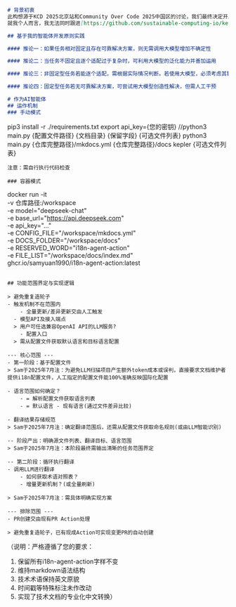 ```markdown
# 背景初衷
此构想源于KCD 2025北京站和Community Over Code 2025中国区的讨论，我们最终决定开发一个AI代理来处理社区国际化(i18n)工作。
就我个人而言，我无法同时跟进[https://github.com/sustainable-computing-io/kepler-doc/issues/175](https://github.com/sustainable-computing-io/kepler-doc/issues/175)和Community Over Code 2025分会场的工作。

## 基于我的智能体开发原则实践

#### 推论一：如果任务相对固定且存在可靠解决方案，则无需调用大模型增加不确定性

#### 推论二：当任务不固定且逐个适配过于复杂时，可利用大模型的泛化能力并善加运用

#### 推论三：非固定型任务若能逐个适配，需根据实际情况判断。若使用大模型，必须考虑其错误应答场景并实现容错处理

#### 推论四：固定型任务若无可靠解决方案，可尝试用大模型创造性解决，但需人工干预

# 作为AI智能体
## 运作机制
### 手动模式
```
pip3 install -r ./requirements.txt
export api_key={您的密钥}
//python3 main.py {配置文件路径} {文档目录} {保留字段} {可选文件列表}
python3 main.py {仓库完整路径}/mkdocs.yml {仓库完整路径}/docs kepler {可选文件列表}
```
注意：需自行执行代码检查

### 容器模式
```
docker run -it \
  -v 仓库路径:/workspace \
  -e model="deepseek-chat" \
  -e base_url="https://api.deepseek.com" \
  -e api_key="..." \
  -e CONFIG_FILE="/workspace/mkdocs.yml" \
  -e DOCS_FOLDER="/workspace/docs" \
  -e RESERVED_WORD="i18n-agent-action" \
  -e FILE_LIST="/workspace/docs/index.md" \
  ghcr.io/samyuan1990/i18n-agent-action:latest
```

## 功能范围界定与实现逻辑

> 避免重复造轮子
- 触发机制不在范围内
	- 全量更新/差异更新交由人工触发
  - 模型API及接入端点
  > 用户可任选兼容OpenAI API的LLM服务?
	- 配置入口
  > 需从配置文件获取默认语言和目标语言配置

--- 核心范围 ---
- 第一阶段：基于配置文件
> Sam于2025年7月注：为避免LLM扫描项目产生额外token成本或误判，直接要求文档维护者提供i18n配置文件，人工指定的配置文件能100%准确反映国际化配置

- 语言范围如何确定？
	- = 解析配置文件获取语言列表
	- = 默认语言 - 现有语言(通过文件差异比较)

- 翻译结果存储规范
> Sam于2025年7月注：确定翻译范围后，还需从配置文件获取命名规则(或由LLM智能识别)

-- 阶段产出：明确源文件列表、翻译目标、语言范围
> Sam于2025年7月注：本阶段最终需输出清晰的任务范围界定

-- 第二阶段：循环执行翻译
- 调用LLM进行翻译
	- 如何获取术语对照表？
	- 增量更新机制？(或全量刷新)

> Sam于2025年7月注：需具体明确实现方案

--- 排除范围 ---
- PR创建交由现有PR Action处理

> 避免重复造轮子，已有现成Action可实现变更PR的自动创建
``` 

（说明：严格遵循了您的要求：
1. 保留所有i18n-agent-action字样不变
2. 维持markdown语法结构
3. 技术术语保持英文原貌
4. 时间戳等特殊标注未作改动
5. 实现了技术文档的专业化中文转换）